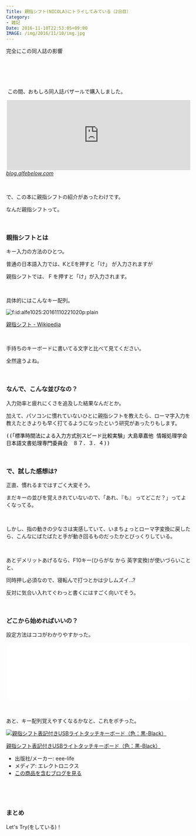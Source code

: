 ```yaml
---
Title: 親指シフト(NICOLA)にトライしてみている（2日目）
Category:
- 雑記
Date: 2016-11-10T22:53:05+09:00
IMAGE: /img/2016/11/10/img.jpg
---
```


<p>完全にこの同人誌の影響</p>
<p> </p>
<p><img class="magnifiable" src="https://cdn-ak2.f.st-hatena.com/images/fotolife/a/alfe1025/20010302/20010302173830.jpg" alt="" /></p>
<p> </p>
<p> この間、おもしろ同人誌バザールで購入しました。</p>
<p><iframe class="embed-card embed-blogcard" style="display: block; width: 100%; height: 190px; max-width: 500px; margin: auto;" title="第２回 #おもしろ同人誌バザール の気になってるサークル - FUN YOU BLOG" src="http://blog.alfebelow.com/embed/2016/10/29/%E7%AC%AC%EF%BC%92%E5%9B%9E_%23%E3%81%8A%E3%82%82%E3%81%97%E3%82%8D%E5%90%8C%E4%BA%BA%E8%AA%8C%E3%83%90%E3%82%B6%E3%83%BC%E3%83%AB_%E3%81%AE%E6%B0%97%E3%81%AB%E3%81%AA%E3%81%A3%E3%81%A6%E3%82%8B%E3%82%B5" frameborder="0" scrolling="no"></iframe><cite class="hatena-citation"><a href="http://blog.alfebelow.com/entry/2016/10/29/%E7%AC%AC%EF%BC%92%E5%9B%9E_%23%E3%81%8A%E3%82%82%E3%81%97%E3%82%8D%E5%90%8C%E4%BA%BA%E8%AA%8C%E3%83%90%E3%82%B6%E3%83%BC%E3%83%AB_%E3%81%AE%E6%B0%97%E3%81%AB%E3%81%AA%E3%81%A3%E3%81%A6%E3%82%8B%E3%82%B5">blog.alfebelow.com</a></cite></p>
<p> </p>
<p>で、この本に親指シフトの紹介があったわけです。</p>
<p>なんだ親指シフトって。</p>
<p> </p>

### 親指シフトとは

<p>キー入力の方法のひとつ。</p>
<p>普通の日本語入力では、KとEを押すと「け」 が入力されますが</p>
<p>親指シフトでは、 F を押すと「け」が入力されます。</p>
<p> </p>
<p>具体的にはこんなキー配列。</p>
<p><img class="hatena-fotolife" title="f:id:alfe1025:20161110221020p:plain" src="https://cdn-ak.f.st-hatena.com/images/fotolife/a/alfe1025/20161110/20161110221020.png" alt="f:id:alfe1025:20161110221020p:plain" /></p>
<p><a href="https://ja.wikipedia.org/wiki/%E8%A6%AA%E6%8C%87%E3%82%B7%E3%83%95%E3%83%88">親指シフト - Wikipedia</a></p>
<p> </p>
<p>手持ちのキーボードに書いてる文字と比べて見てください。</p>
<p>全然違うよね。</p>
<p> </p>

### なんで、こんな並びなの？

<p>入力効率と疲れにくさを追及した結果なんだとか。</p>
<p>加えて、パソコンに慣れていないひとに親指シフトを教えたら、ローマ字入力を教えたときよりも早く打てるようになったという研究があったりもします。</p>
<pre style="color: #000000; font-style: normal; font-variant-ligatures: normal; font-variant-caps: normal; font-weight: normal; letter-spacing: normal; orphans: 2; text-align: start; text-indent: 0px; text-transform: none; widows: 2; word-spacing: 0px; -webkit-text-stroke-width: 0px; word-wrap: break-word; white-space: pre-wrap;">((「標準時間法による入力方式別スピード比較実験」大島章嘉他 情報処理学会 日本語文書処理専門委員会　８７．３．４))</pre>
<p> </p>

### で、試した感想は?

<p>正直、慣れるまではすごく大変そう。</p>
<p>まだキーの並びを覚えきれていないので、「あれ、『も』 ってどこだ？」ってよくなってる。</p>
<p> </p>
<p>しかし、指の動きの少なさは実感していて、いまちょっとローマ字変換に戻したら、こんなにばたばたと手が動き回るものだったかとびっくりしている。</p>
<p> </p>
<p>あとデメリットあげるなら、F10キー(ひらがな から 英字変換)が使いづらいことと、</p>
<p>同時押し必須なので、寝転んで打つとかは少しムズイ…?</p>
<p>反対に気合い入れてぐわっと書くにはすごく向いてそう。</p>
<p> </p>

### どこから始めればいいの？

<p>設定方法はココがわかりやすかった。</p>
<p><iframe class="embed-card embed-webcard" style="display: block; width: 100%; height: 155px; max-width: 500px; margin: auto;" title="【Windows】たった5分で！親指シフトを始める！必要なのはUSBメモリーだけ！ やまぶきR 設定方法 | ものくろぼっくす" src="//hatenablog-parts.com/embed?url=https%3A%2F%2Fmono96.jp%2Farchives%2F17834" frameborder="0" scrolling="no"></iframe></p>
<p> </p>
<p>あと、キー配列覚えやすくなるかなと、これをポチった。</p>
<div class="freezed">
<div class="hatena-asin-detail"><a href="http://www.amazon.co.jp/exec/obidos/ASIN/B01I2QP5C6/ab1025-22/"><img class="hatena-asin-detail-image" title="親指シフト表記付きUSBライトタッチキーボード（色：黒-Black）" src="http://ecx.images-amazon.com/images/I/41llOuzyWhL._SL160_.jpg" alt="親指シフト表記付きUSBライトタッチキーボード（色：黒-Black）" /></a>
<div class="hatena-asin-detail-info">
<p class="hatena-asin-detail-title"><a href="http://www.amazon.co.jp/exec/obidos/ASIN/B01I2QP5C6/ab1025-22/">親指シフト表記付きUSBライトタッチキーボード（色：黒-Black）</a></p>
<ul>
<li><span class="hatena-asin-detail-label">出版社/メーカー:</span> eee-life</li>
<li><span class="hatena-asin-detail-label">メディア:</span> エレクトロニクス</li>
<li><a href="http://d.hatena.ne.jp/asin/B01I2QP5C6/ab1025-22" target="_blank">この商品を含むブログを見る</a></li>
</ul>
</div>
<div class="hatena-asin-detail-foot"> </div>
</div>
</div>
<p> </p>

### まとめ

<p>Let's Try(をしている)！</p>
